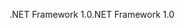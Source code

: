 <span data-ttu-id="cf5e5-101">.NET Framework 1.0</span><span class="sxs-lookup"><span data-stu-id="cf5e5-101">.NET Framework 1.0</span></span>